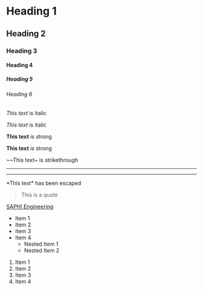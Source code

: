 <!-- Headings -->
# Heading 1
## Heading 2
### Heading 3
#### Heading 4
##### Heading 5 
###### Heading 6

<!-- Italics -->
*This text* is italic

_This text_ is italic

<!-- Strong -->
**This text** is strong

__This text__ is strong

<!-- Strikethrough -->
~~This text~ is strikethrough

<!-- Horizontal Rule - Use to separate sections -->

---
___

<!-- Escape a character simply input \-->
*This text\* has been escaped

<!--Blockquote -->
> This is a quote

<!-- Links & customising hover title -->
[SAPHI Engineering](https://www.saphi.engineering "SAPHI")

<!-- Unordered Lists -->
* Item 1
* Item 2
* Item 3
* Item 4
    * Nested Item 1
    * Nested Item 2

<!-- Ordered Lists -->
1. Item 1
1. Item 2
1. Item 3
1. Item 4 